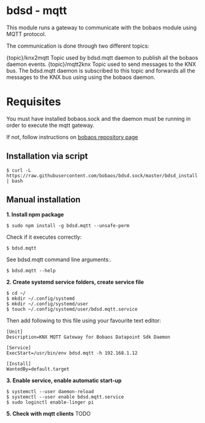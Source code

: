 # bdsd - mqtt

This module runs a gateway to communicate with the bobaos module using MQTT protocol.

The communication is done through two different topics:

{topic}/knx2mqtt
Topic used by bdsd.mqtt daemon to publish all the bobaos daemon events. 
{topic}/mqtt2knx
Topic used to send messages to the KNX bus. The bdsd.mqtt daemon is subscribed to this topic and forwards all the messages to the KNX bus using using the bobaos daemon.


# Requisites

You must have installed bobaos.sock and the daemon must be running in order to execute the mqtt gateway.

If not, follow instructions on [bobaos repository page](https://github.com/shabunin/bobaos#installation)

## Installation via script

```
$ curl -L https://raw.githubusercontent.com/bobaos/bdsd.sock/master/bdsd_install.sh | bash
```

## Manual installation

**1. Install npm package**

```
$ sudo npm install -g bdsd.mqtt --unsafe-perm
```

Check if it executes correctly:

```
$ bdsd.mqtt
```

See bdsd.mqtt command line arguments:.

```
$ bdsd.mqtt --help
```

**2. Create systemd service folders, create service file**

```
$ cd ~/
$ mkdir ~/.config/systemd
$ mkdir ~/.config/systemd/user
$ touch ~/.config/systemd/user/bdsd.mqtt.service
```

Then add following to this file using your favourite text editor:

```
[Unit]
Description=KNX MQTT Gateway for Bobaos Datapoint Sdk Daemon

[Service]
ExecStart=/usr/bin/env bdsd.mqtt -h 192.168.1.12

[Install]
WantedBy=default.target
```

**3. Enable service, enable automatic start-up**

```
$ systemctl --user daemon-reload
$ systemctl --user enable bdsd.mqtt.service
$ sudo loginctl enable-linger pi
```


**5. Check with mqtt clients**
TODO